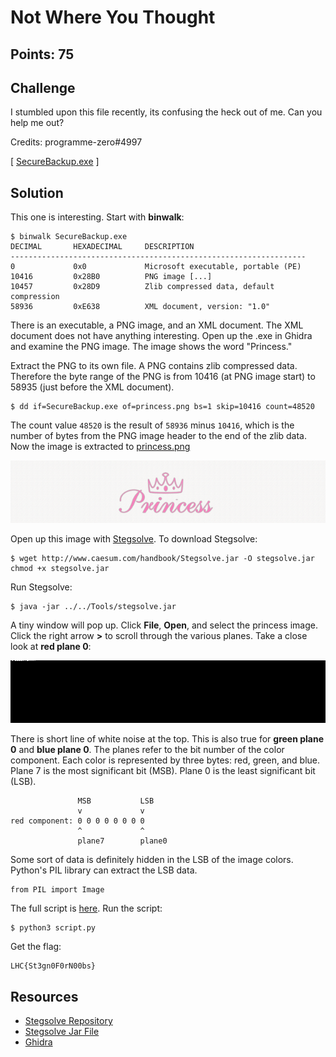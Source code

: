 # Not Where You Thought

## Points: 75

## Challenge
I stumbled upon this file recently, its confusing the heck out of me. Can you help me out?

Credits: programme-zero#4997

[ [SecureBackup.exe](./SecureBackup.exe) ]

## Solution
This one is interesting. Start with **binwalk**:
```
$ binwalk SecureBackup.exe 
DECIMAL       HEXADECIMAL     DESCRIPTION
------------------------------------------------------------------
0             0x0             Microsoft executable, portable (PE)
10416         0x28B0          PNG image [...]
10457         0x28D9          Zlib compressed data, default compression
58936         0xE638          XML document, version: "1.0"
```

There is an executable, a PNG image, and an XML document. The XML document does not have anything interesting. Open up the .exe in Ghidra and examine the PNG image. The image shows the word "Princess."

Extract the PNG to its own file. A PNG contains zlib compressed data. Therefore the byte range of the PNG is from 10416 (at PNG image start) to 58935 (just before the XML document).

```
$ dd if=SecureBackup.exe of=princess.png bs=1 skip=10416 count=48520
```
The count value `48520` is the result of `58936` minus `10416`, which is the number of bytes from the PNG image header to the end of the zlib data. Now the image is extracted to [princess.png][1]

![princess][1]

Open up this image with [Stegsolve][3]. To download Stegsolve:
```
$ wget http://www.caesum.com/handbook/Stegsolve.jar -O stegsolve.jar
chmod +x stegsolve.jar
```

Run Stegsolve:
```
$ java -jar ../../Tools/stegsolve.jar
```

A tiny window will pop up. Click **File**, **Open**, and select the princess image. Click the right arrow **>** to scroll through the various planes. Take a close look at **red plane 0**:

![red-plane0][4]

There is short line of white noise at the top. This is also true for **green plane 0** and **blue plane 0**. The planes refer to the bit number of the color component. Each color is represented by three bytes: red, green, and blue. Plane 7 is the most significant bit (MSB). Plane 0 is the least significant bit (LSB).

```
               MSB           LSB
               v             v
red component: 0 0 0 0 0 0 0 0
               ^             ^
               plane7        plane0
```

Some sort of data is definitely hidden in the LSB of the image colors. Python's PIL library can extract the LSB data.
```
from PIL import Image
```

The full script is [here][5]. Run the script:
```
$ python3 script.py
```

Get the flag:
```
LHC{St3gn0F0rN00bs}
```



## Resources
* [Stegsolve Repository][3]
* [Stegsolve Jar File][2]
* [Ghidra][6]

[1]:./princess.png
[2]:../../Tools/stegsolve.jar
[3]:https://github.com/zardus/ctf-tools/blob/master/stegsolve/install
[4]:./princess-red-plane0.bmp
[5]:./script.py
[6]:https://ghidra-sre.org/